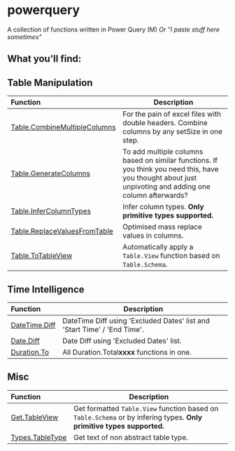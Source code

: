 # powerquery
A collection of functions written in Power Query (M)
*Or "I paste stuff here sometimes"*


## What you'll find:

## Table Manipulation
| Function | Description |
| :--- | ----------- |
| [Table.CombineMultipleColumns](Tables/Table.CombineMultipleColumns.pq) | For the pain of excel files with double headers. Combine columns by any setSize in one step. |
| [Table.GenerateColumns](Tables/Table.GenerateColumns.pq) | To add multiple columns based on similar functions. If you think you need this, have you thought about just unpivoting and adding one column afterwards? |
| [Table.InferColumnTypes](Tables/Table.InferColumnTypes.pq) | Infer column types. **Only primitive types supported.** |
| [Table.ReplaceValuesFromTable](Tables/Table.ReplaceValuesFromTable.pq) | Optimised mass replace values in columns. |
| [Table.ToTableView](Tables/Table.ToTableView.pq) | Automatically apply a <code>Table.View</code> function based on <code>Table.Schema</code>. |

## Time Intelligence
| Function | Description |
| :--- | ----------- |
| [DateTime.Diff](Time%20Intelligence/DateTime.Diff.pq) | DateTime Diff using 'Excluded Dates' list and 'Start Time' / 'End Time'. |
| [Date.Diff](Time%20Intelligence/Date.Diff.pq) | Date Diff using 'Excluded Dates' list. |
| [Duration.To](Time%20Intelligence/Duration.To.pq) | All Duration.Total**xxxx** functions in one. |

## Misc
| Function | Description |
| :--- | ----------- |
| [Get.TableView](Other/Get.TableView.pq) | Get formatted <code>Table.View</code> function based on <code>Table.Schema</code> or by infering types. **Only primitive types supported.** |
| [Types.TableType](Types/Type.TableType.pq) | Get text of non abstract table type. |